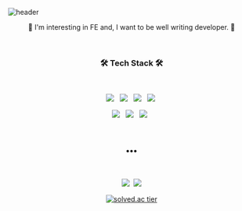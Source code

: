 ![header](https://capsule-render.vercel.app/api?height=200&type=waving&color=gradient&animation=fadeIn&text=Hi👋,%20I'm%20Lee%20HS&fontColor=#ffffff)

<p align="center">
🌱 I'm interesting in FE and, I want to be well writing developer. 🌱
</p></br>


<h3 align="center"><b>🛠 Tech Stack 🛠</b></h3> </br>
<p align="center">
<img src="https://img.shields.io/badge/HTML5-E34F26?style=flat-square&logo=HTML5&logoColor=white"/></a> &nbsp
<img src="https://img.shields.io/badge/CSS3-1572B6?style=flat-square&logo=CSS3&logoColor=white"/></a> &nbsp
<img src="https://img.shields.io/badge/JavaScript-F7DF1E?style=flat-square&logo=JavaScript&logoColor=white"/></a> &nbsp
<img src="https://img.shields.io/badge/Python-3766AB?style=flat-square&logo=Python&logoColor=white"/></a>&nbsp 
</p>

<p align="center">
  <img src="https://img.shields.io/badge/React-5ed4f3?style=flat-square&logo=react&logoColor=white"/></a> &nbsp
  <img src="https://img.shields.io/badge/Flask-0c7560?style=flat-square&logo=flask&logoColor=white"/></a> &nbsp
  <img src="https://img.shields.io/badge/Bootstrap-7952b3?style=flat-square&logo=bootstrap&logoColor=white"/></a> &nbsp
</p>

</br>
<h3 align="center">•••</h3> </br>

<p align="center">
  <a href="https://velog.io/@hohooodo"><img src="https://img.shields.io/badge/Velog-20c997?style=flat-square&logo=Vimeo&logoColor=white&link=https://velog.io/@hohooodo"/></a>&nbsp
  <a href="mailto:hohooodo@gmail.com"><img src="https://img.shields.io/badge/Gmail-d14836?style=flat-square&logo=Gmail&logoColor=white&link=mailto:hohooodo@gmail.com"/></a>
</p>
  
  <div align="center">   
  
  [![solved.ac tier](http://mazassumnida.wtf/api/generate_badge?boj=hohooodo)](https://solved.ac/hohooodo)    
  
</div>
